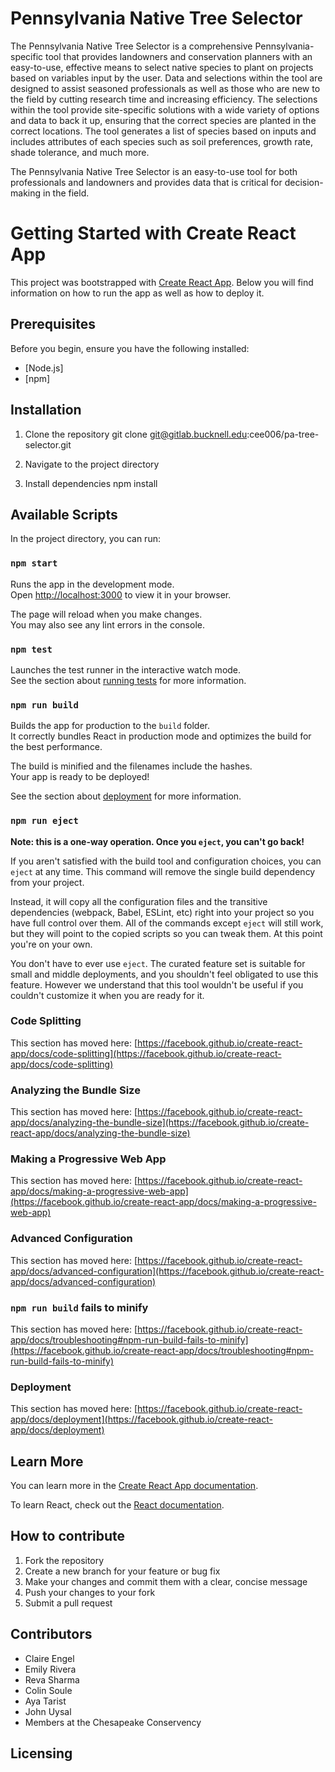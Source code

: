 # Pennsylvania Native Tree Selector

The Pennsylvania Native Tree Selector is a comprehensive Pennsylvania-specific tool that provides landowners and conservation planners with an easy-to-use, effective means to select native species to plant on projects based on variables input by the user. Data and selections within the tool are designed to assist seasoned professionals as well as those who are new to the field by cutting research time and increasing efficiency. The selections within the tool provide site-specific solutions with a wide variety of options and data to back it up, ensuring that the correct species are planted in the correct locations. The tool generates a list of species based on inputs and includes attributes of each species such as soil preferences, growth rate, shade tolerance, and much more.

The Pennsylvania Native Tree Selector is an easy-to-use tool for both professionals and landowners and provides data that is critical for decision-making in the field.


# Getting Started with Create React App

This project was bootstrapped with [Create React App](https://github.com/facebook/create-react-app). Below you will find information on how to run the app as well as how to deploy it. 

## Prerequisites

Before you begin, ensure you have the following installed:
- [Node.js]
- [npm]

## Installation
1. Clone the repository 
    git clone git@gitlab.bucknell.edu:cee006/pa-tree-selector.git

2. Navigate to the project directory
3. Install dependencies
    npm install

## Available Scripts

In the project directory, you can run:

### `npm start`

Runs the app in the development mode.\
Open [http://localhost:3000](http://localhost:3000) to view it in your browser.

The page will reload when you make changes.\
You may also see any lint errors in the console.

### `npm test`

Launches the test runner in the interactive watch mode.\
See the section about [running tests](https://facebook.github.io/create-react-app/docs/running-tests) for more information.

### `npm run build`

Builds the app for production to the `build` folder.\
It correctly bundles React in production mode and optimizes the build for the best performance.

The build is minified and the filenames include the hashes.\
Your app is ready to be deployed!

See the section about [deployment](https://facebook.github.io/create-react-app/docs/deployment) for more information.

### `npm run eject`

**Note: this is a one-way operation. Once you `eject`, you can't go back!**

If you aren't satisfied with the build tool and configuration choices, you can `eject` at any time. This command will remove the single build dependency from your project.

Instead, it will copy all the configuration files and the transitive dependencies (webpack, Babel, ESLint, etc) right into your project so you have full control over them. All of the commands except `eject` will still work, but they will point to the copied scripts so you can tweak them. At this point you're on your own.

You don't have to ever use `eject`. The curated feature set is suitable for small and middle deployments, and you shouldn't feel obligated to use this feature. However we understand that this tool wouldn't be useful if you couldn't customize it when you are ready for it.

### Code Splitting

This section has moved here: [https://facebook.github.io/create-react-app/docs/code-splitting](https://facebook.github.io/create-react-app/docs/code-splitting)

### Analyzing the Bundle Size

This section has moved here: [https://facebook.github.io/create-react-app/docs/analyzing-the-bundle-size](https://facebook.github.io/create-react-app/docs/analyzing-the-bundle-size)

### Making a Progressive Web App

This section has moved here: [https://facebook.github.io/create-react-app/docs/making-a-progressive-web-app](https://facebook.github.io/create-react-app/docs/making-a-progressive-web-app)

### Advanced Configuration

This section has moved here: [https://facebook.github.io/create-react-app/docs/advanced-configuration](https://facebook.github.io/create-react-app/docs/advanced-configuration)

### `npm run build` fails to minify

This section has moved here: [https://facebook.github.io/create-react-app/docs/troubleshooting#npm-run-build-fails-to-minify](https://facebook.github.io/create-react-app/docs/troubleshooting#npm-run-build-fails-to-minify)

### Deployment

This section has moved here: [https://facebook.github.io/create-react-app/docs/deployment](https://facebook.github.io/create-react-app/docs/deployment)

## Learn More

You can learn more in the [Create React App documentation](https://facebook.github.io/create-react-app/docs/getting-started).

To learn React, check out the [React documentation](https://reactjs.org/).

## How to contribute
1. Fork the repository
2. Create a new branch for your feature or bug fix
3. Make your changes and commit them with a clear, concise message
4. Push your changes to your fork
5. Submit a pull request

## Contributors
- Claire Engel
- Emily Rivera
- Reva Sharma
- Colin Soule
- Aya Tarist
- John Uysal
- Members at the Chesapeake Conservency

## Licensing
